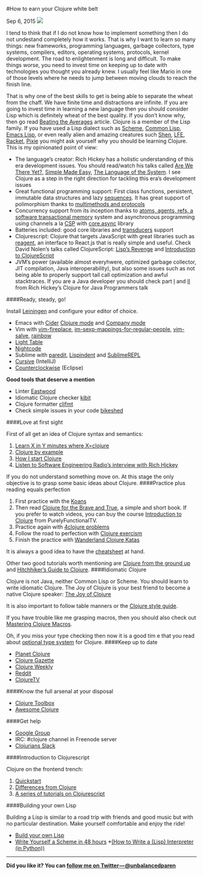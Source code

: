 #How to earn your Clojure white belt

Sep 6, 2015
![](https://cdn-images-1.medium.com/max/800/1*uFlthCHz1YbmOvzhdVBrFw.jpeg)

I tend to think that if I do not know how to implement something then I do not undestand completely how it works. That is why I want to learn so many things: new frameworks, programming languages, garbage collectors, type systems, compilers, editors, operating systems, protocols, kernel development. The road to enlightenment is long and difficult. To make things worse, you need to invest time on keeping up to date with technologies you thought you already knew. I usually feel like Mario in one of those levels where he needs to jump between moving clouds to reach the finish line.

That is why one of the best skills to get is being able to separate the wheat from the chaff. We have finite time and distractions are infinite. If you are going to invest time in learning a new language then you should consider Lisp which is definitely wheat of the best quality. If you don’t know why, then go read [Beating the Averages](http://www.paulgraham.com/avg.html) article. Clojure is a member of the Lisp family. If you have used a Lisp dialect such as [Scheme](http://www.schemers.org/), [Common Lisp](https://common-lisp.net/), [Emacs Lisp](https://en.wikipedia.org/wiki/Emacs_Lisp), or even really alien and amazing creatures such [Shen](https://en.wikipedia.org/wiki/Emacs_Lisp), [LFE](http://lfe.io/), [Racket](http://racket-lang.org/), [Pixie](https://github.com/pixie-lang/pixie) you might ask yourself why you should be learning Clojure. This is my opinionated point of view:

* The language’s creator: Rich Hickey has a holistic understanding of this era development issues. You should read/watch his talks called [Are We There Yet?](https://github.com/matthiasn/talk-transcripts/blob/master/Hickey_Rich/AreWeThereYet.md), [Simple Made Easy](https://github.com/matthiasn/talk-transcripts/blob/master/Hickey_Rich/SimpleMadeEasy.md), [The Language of the System](https://github.com/matthiasn/talk-transcripts/blob/master/Hickey_Rich/SimpleMadeEasy.md). I see Clojure as a step in the right direction for tackling this era’s development issues
* Great functional programming support: First class functions, persistent, immutable data structures and lazy [sequences](http://www.braveclojure.com/core-functions-in-depth/#2__The_Sequence_Abstraction). It has great support of polimorphism thanks to [multimethods and protocols](http://clojure-doc.org/articles/language/polymorphism.html)
* Concurrency support from its inception thanks to [atoms, agents, refs, a software transactional memory](http://clojure-doc.org/articles/language/concurrency_and_parallelism.html) system and asynchronous programming using channels a la [CSP](http://clojure-doc.org/articles/language/concurrency_and_parallelism.html) with [core.async](http://clojure.com/blog/2013/06/28/clojure-core-async-channels.html) library
* Batteries included: good core libraries and [transducers](https://www.youtube.com/watch?v=6mTbuzafcII) support
* Clojurescript: Clojure that targets JavaScript with great libraries such as [reagent](https://github.com/reagent-project/reagent), an interface to React.js that is really simple and useful. Check David Nolen’s talks called ClojureScript: [Lisp’s Revenge](https://github.com/reagent-project/reagent) and [Introduction to ClojureScript](https://youtu.be/-I5ldi2aJTI)
* JVM’s power (available almost everyhwere, optimized garbage collector, JIT compilation, Java interoperability), but also some issues such as not being able to properly support tail call optimization and awful stacktraces. If you are a Java developer you should check part [I](https://www.youtube.com/watch?v=P76Vbsk_3J0) and [II](https://www.youtube.com/watch?v=hb3rurFxrZ8) from Rich Hickey’s Clojure for Java Programmers talk

####Ready, steady, go!

Install [Leiningen](http://leiningen.org/#install) and configure your editor of choice.

* Emacs with [Cider](http://leiningen.org/#install) [Clojure mode](https://github.com/clojure-emacs/clojure-mode) and [Company mode](http://company-mode.github.io/)
* Vim with [vim-fireplace](https://github.com/tpope/vim-fireplace), [im-sexp-mappings-for-regular-people](https://github.com/tpope/vim-sexp-mappings-for-regular-people), [vim-salve](https://github.com/tpope/vim-sexp-mappings-for-regular-people), [rainbow](https://github.com/luochen1990/rainbow)
* [Light Table](http://lighttable.com/)
* [Nightcode](https://sekao.net/nightcode/)
* Sublime with [paredit](https://github.com/odyssomay/paredit), [Lispindent](https://github.com/odyssomay/sublime-lispindent) and [SublimeREPL](https://github.com/odyssomay/sublime-lispindent)
* [Cursive](https://cursiveclojure.com/) (IntelliJ)
* [Counterclockwise](http://doc.ccw-ide.org/documentation.html#install-as-standalone-product) (Eclipse)

**Good tools that deserve a mention**

* Linter [Eastwood](https://github.com/jonase/eastwood)
* Idiomatic Clojure checker [kibit](https://github.com/jonase/kibit)
* Clojure formatter [cljfmt](https://github.com/weavejester/cljfmt)
* Check simple issues in your code [bikeshed](https://github.com/dakrone/lein-bikeshed)

####Love at first sight

First of all get an idea of Clojure syntax and semantics:

1. [Learn X in Y minutes where X=clojure](http://learnxinyminutes.com/docs/clojure/)
2. [Clojure by example](https://kimh.github.io/clojure-by-example/)
3. [How I start Clojure](http://howistart.org/posts/clojure/1/)
4. [Listen to Software Engineering Radio’s interview with Rich Hickey](http://www.se-radio.net/2010/03/episode-158-rich-hickey-on-clojure/)

If you do not understand something move on. At this stage the only objective is to grasp some basic ideas about Clojure.
####Practice plus reading equals perfection

1. First practice with the [Koans](http://clojurekoans.com/)
2. Then read [Clojure for the Brave and True](http://www.braveclojure.com/), a simple and short book. If you prefer to watch videos, you can buy the course [Introduction to Clojure](http://www.purelyfunctional.tv/intro-to-clojure) from PurelyFunctionalTV.
3. Practice again with [4clojure problems](https://www.4clojure.com/)
4. Follow the road to perfection with [Clojure exercism](http://exercism.io/languages/clojure)
5. Finish the practice with [Wanderland Clojure Katas](https://github.com/gigasquid/wonderland-clojure-katas)

It is always a good idea to have the [cheatsheet](http://clojure.org/api/cheatsheet) at hand.

Other two good tutorials worth mentioning are [Clojure from the ground up](https://aphyr.com/tags/Clojure-from-the-ground-up) and [Hitchhiker’s Guide to Clojure](https://aphyr.com/tags/Clojure-from-the-ground-up).
####Idiomatic Clojure

Clojure is not Java, neither Common Lisp or Scheme. You should learn to write idiomatic Clojure. The Joy of Clojure is your best friend to become a native Clojure speaker:
[The Joy of Clojure](http://www.joyofclojure.com/the-book/)


It is also important to follow table manners or the [Clojure style guide](https://github.com/bbatsov/clojure-style-guide).

If you have trouble like me grasping macros, then you should also check out [Mastering Clojure Macros](https://pragprog.com/book/cjclojure/mastering-clojure-macros).

Oh, if you miss your type checking then now it is a good tim    e that you read about [optional type system](http://typedclojure.org/) for Clojure.
####Keep up to date

* [Planet Clojure](http://planet.clojure.in/)
* [Clojure Gazette](http://www.clojuregazette.com/)
* [Clojure Weekly](http://reborg.tumblr.com/)
* [Reddit](https://www.reddit.com/r/Clojure/)
* [ClojureTV](https://www.youtube.com/user/ClojureTV)

####Know the full arsenal at your disposal

* [Clojure Toolbox](http://www.clojure-toolbox.com/)
* [Awesome Clojure](https://github.com/razum2um/awesome-clojure)

####Get help

* [Google Group](https://groups.google.com/forum/#!forum/clojure)
* IRC: #clojure channel in Freenode server
* [Clojurians Slack](https://clojurians.slack.com/)

####Introduction to Clojurescript

Clojure on the frontend trench:

1. [Quickstart](https://github.com/clojure/clojurescript/wiki/Quick-Start)
2. [Differences from Clojure](https://github.com/clojure/clojurescript/wiki/Differences-from-Clojure)
3. [A series of tutorials on Clojurescript](https://github.com/magomimmo/modern-cljs)

####Building your own Lisp

Building a Lisp is similar to a road trip with friends and good music but with no particular destination. Make yourself comfortable and enjoy the ride!

* [Build your own Lisp](http://www.buildyourownlisp.com/)
* [Write Yourself a Scheme in 48 hours](https://en.wikibooks.org/wiki/Write_Yourself_a_Scheme_in_48_Hours)
*[(How to Write a (Lisp) Interpreter (in Python))](http://norvig.com/lispy.html)
************
**Did you like it? You can [follow me on Twitter — @unbalancedparen](https://twitter.com/unbalancedparen)**
